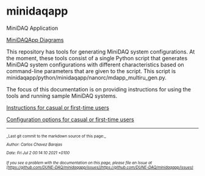 # minidaqapp

MiniDAQ Application

[MiniDAQApp Diagrams](MiniDAQApp-Diagrams.md)

This repository has tools for generating MiniDAQ system configurations. At the moment, these tools consist of a single Python script that generates MiniDAQ system configurations with different characteristics based on command-line parameters that are given to the script.  This script is minidaqapp/python/minidaqapp/nanorc/mdapp_multiru_gen.py.  

The focus of this documentation is on providing instructions for using the tools and running sample MiniDAQ systems. 

[Instructions for casual or first-time users](InstructionsForCasualUsers.md)

[Configuration options for casual or first-time users](ConfigurationsForCasualUsers.md)



-----

<font size="1">
_Last git commit to the markdown source of this page:_


_Author: Carlos Chavez Barajas_

_Date: Fri Jul 2 00:14:10 2021 +0100_

_If you see a problem with the documentation on this page, please file an Issue at [https://github.com/DUNE-DAQ/minidaqapp/issues](https://github.com/DUNE-DAQ/minidaqapp/issues)_
</font>

